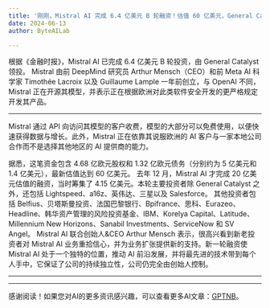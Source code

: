 ```yaml
---
title: '刚刚，Mistral AI 完成 6.4 亿美元 B 轮融资！估值 60 亿美元，General Catalyst 领投'
date: 2024-06-13
author: ByteAILab

---
```


根据《金融时报》，Mistral AI 已完成 6.4 亿美元 B 轮投资，由 General Catalyst 领投。
Mistral 由前 DeepMind 研究员 Arthur Mensch（CEO）和前 Meta AI 科学家 Timothée Lacroix 以及 Guillaume Lample 一年前创立，与 OpenAI 不同，Mistral 正在开源其模型，并表示正在根据欧洲对此类软件安全开发的更严格规定开发其产品。

---

Mistral 通过 API 向访问其模型的客户收费，模型的大部分可以免费使用，以便快速获得数据与增长。此外，Mistral 正在依靠其说服欧洲的 AI 客户与一家本地公司合作而不是选择其他地区的 AI 提供商的能力。

据悉，这笔资金包含 4.68 亿欧元股权和 1.32 亿欧元债务（分别约为 5 亿美元和 1.4 亿美元），最新估值达到 60 亿美元。
去年 12 月，Mistral AI 才完成 20 亿美元估值的融资，当时筹集了 4.15 亿美元。本轮主要投资者除 General Catalyst 之外，还包括 Lightspeed、a16z、英伟达、三星以及 Salesforce。
其他投资者包括 Belfius、贝塔斯曼投资、法国巴黎银行、Bpifrance、思科、Eurazeo、Headline、韩华资产管理的风险投资基金、IBM、Korelya Capital、Latitude、Millennium New Horizons、Sanabil Investments、ServiceNow 和 SV Angel。
Mistral AI 联合创始人&CEO Arthur Mensch 表示，很高兴看到新老投资者对 Mistral AI 业务重拾信心，并为业务扩张提供新的支持。新一轮融资使 Mistral AI 处于一个独特的位置，推动 AI 前沿发展，并将最先进的技术带到每个人手中，它保证了公司的持续独立性，公司仍完全由创始人控制。 

---
---
感谢阅读！如果您对AI的更多资讯感兴趣，可以查看更多AI文章：[GPTNB](https://gptnb.com)。